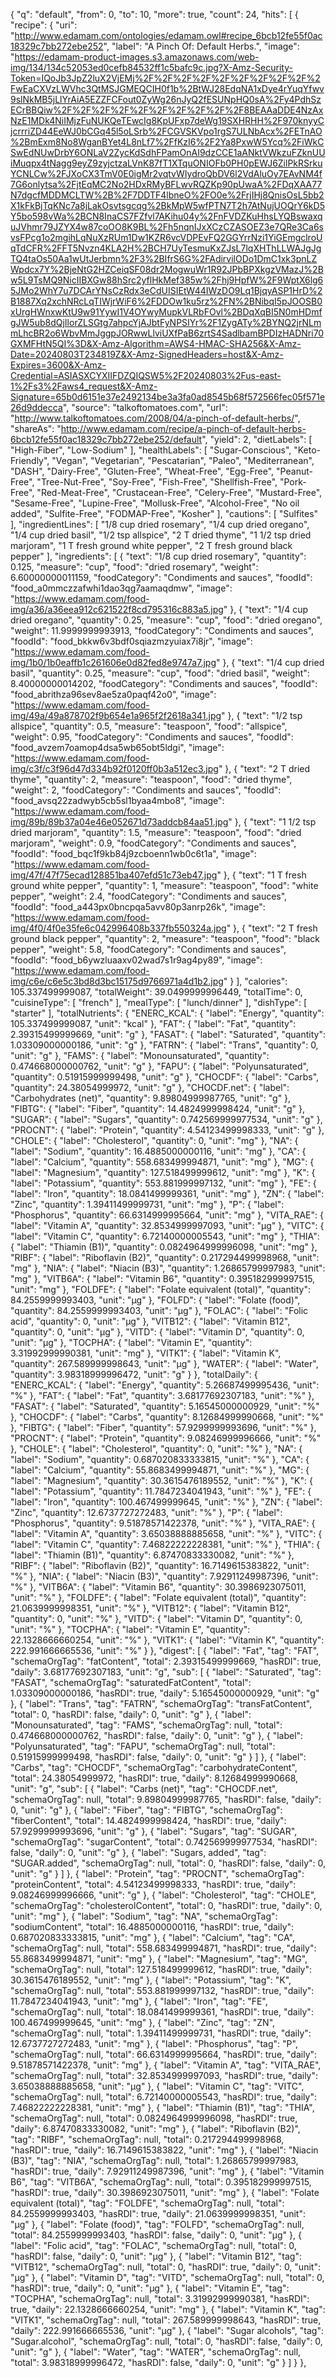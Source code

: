{
  "q": "default",
  "from": 0,
  "to": 10,
  "more": true,
  "count": 24,
  "hits": [
    {
      "recipe": {
        "uri": "http://www.edamam.com/ontologies/edamam.owl#recipe_6bcb12fe55f0ac18329c7bb272ebe252",
        "label": "A Pinch Of: Default Herbs.",
        "image": "https://edamam-product-images.s3.amazonaws.com/web-img/134/134c52053ed0cefb84532ff1c5bafc9c.jpg?X-Amz-Security-Token=IQoJb3JpZ2luX2VjEMj%2F%2F%2F%2F%2F%2F%2F%2F%2F%2FwEaCXVzLWVhc3QtMSJGMEQCIH0f1b%2BtWJ28EdqNA1xDye4rYuqYfwv9slNkMB5jLlYrAiA5EZZFCFout0ZyWg26nJyQ2fESUNpHQ0sA%2Fy4PdhSzECrBBQiw%2F%2F%2F%2F%2F%2F%2F%2F%2F%2F8BEAAaDDE4NzAxNzE1MDk4NiIMjzFuNUKQeTEwcIg8KpUFxp7deWg19SXHRHH%2F970knyyCjcrrriZD44EeWJ0bCGq45l5oLSrb%2FCGVSKVpo1rgS7ULNbAcx%2FETnAO%2BmExm8No8WganBYet4L8nLf7%2FfKzI6%2F2Ya8PxwW5Ycq%2FiWkCSwEdNUwDrbY6ONLaV2ZycKdSdhFPamOnAI9dzCCE1aANktVWkzuFZknUUiMuqpx4tNagg9eyZ9zyjctzaLVnK87fT1XTquONIOFb0PH0pEWJ6ZilPkRSrkuYCNLCw%2FJXoCX3TmV0E0igMr2vqtvWIydroQbDV6l2VdAluOy7EAvNM4f7G6onlytsa%2FjtEqMC2No2HDxRMyBFLwvRQZKp90pUwaA%2FDqXAA77N7dgcfMDDMCLTW%2B%2F7DDTF4lbneO%2FO0e%2FrjIHj8QnisOsL5bb2X1kFkBjTqKNc7a8jLakOsvtsgcqg%2BkMpW5wfPTN7T2h7AtNujUOQrY6kD5Y5bo598vWa%2BCN8InaCS7FZfvl7AKihu04y%2FnFVDZKuHhsLYQBswaxquJVhmr79JZYX4w87coOO8K9BL%2Fh5nqnIJxXCzCZASOEZ3e7QRe3Ca6svsFPcg1o2mgihLqNuXzRUm1Dw1KZR6vcVDPEvFQ2GGYrrNzi1YiGEmgclroUqTdCFR%2FFT5Nvzn4KLA2H%2BCH7UyTesmuKxZJsL7lqXHThLLWAJgJgTQ4taOs50Aa1wUtJerbmn%2F3%2BIfrS6G%2FAdirvilODo1DmC1xk3pnLZWpdcx7Y%2BjeNtG2HZCeiqSF08dr2MogwuWr1R92JPbBPXkgzVMazJ%2Bw5L9TsMQ9NicIIBXGw88hSrc2yflHkMef385w%2Fhj9HpfW%2F9WptX6lg65JMo2WhY7u7DCArYNsCzRdx3eCdUISIEtW44IWzDO9Lq1BjqyASP1HrD%2B1887Xq2xchNRcLqTIWjrWiF6%2FDDOw1ku5rz%2FN%2BNibqI5pJOOSB0xUrgHWnxwKtU9w91YywI1V4OYwyMupkVLRbFOvl%2BDqXqBI5N0mHDmfgJW5ub8dQjIlorZLSGtg7ahpcYjAJbtFyNPSIYr%2F1ZygATy%2BYNQ2jrNLmmLhcBR2o6WbvMmJggpJORwwLlviUXfPaB6zrtS4SadlbamBPDIzHADNri70GXMFHtN5QI%3D&X-Amz-Algorithm=AWS4-HMAC-SHA256&X-Amz-Date=20240803T234819Z&X-Amz-SignedHeaders=host&X-Amz-Expires=3600&X-Amz-Credential=ASIASXCYXIIFDZQIQSW5%2F20240803%2Fus-east-1%2Fs3%2Faws4_request&X-Amz-Signature=65b0d6151e37e2492134be3a3fa0ad8545b68f572566fec05f571e26d9ddecca",
        "source": "talkoftomatoes.com",
        "url": "http://www.talkoftomatoes.com/2008/04/a-pinch-of-default-herbs/",
        "shareAs": "http://www.edamam.com/recipe/a-pinch-of-default-herbs-6bcb12fe55f0ac18329c7bb272ebe252/default",
        "yield": 2,
        "dietLabels": [
          "High-Fiber",
          "Low-Sodium"
        ],
        "healthLabels": [
          "Sugar-Conscious",
          "Keto-Friendly",
          "Vegan",
          "Vegetarian",
          "Pescatarian",
          "Paleo",
          "Mediterranean",
          "DASH",
          "Dairy-Free",
          "Gluten-Free",
          "Wheat-Free",
          "Egg-Free",
          "Peanut-Free",
          "Tree-Nut-Free",
          "Soy-Free",
          "Fish-Free",
          "Shellfish-Free",
          "Pork-Free",
          "Red-Meat-Free",
          "Crustacean-Free",
          "Celery-Free",
          "Mustard-Free",
          "Sesame-Free",
          "Lupine-Free",
          "Mollusk-Free",
          "Alcohol-Free",
          "No oil added",
          "Sulfite-Free",
          "FODMAP-Free",
          "Kosher"
        ],
        "cautions": [
          "Sulfites"
        ],
        "ingredientLines": [
          "1/8 cup dried rosemary",
          "1/4 cup dried oregano",
          "1/4 cup dried basil",
          "1/2 tsp allspice",
          "2 T dried thyme",
          "1 1/2 tsp dried marjoram",
          "1 T fresh ground white pepper",
          "2 T fresh ground black pepper"
        ],
        "ingredients": [
          {
            "text": "1/8 cup dried rosemary",
            "quantity": 0.125,
            "measure": "cup",
            "food": "dried rosemary",
            "weight": 6.60000000011159,
            "foodCategory": "Condiments and sauces",
            "foodId": "food_a0mmczzafwhi1dao3qg7aamaqdmw",
            "image": "https://www.edamam.com/food-img/a36/a36eea912c621522f8cd795316c883a5.jpg"
          },
          {
            "text": "1/4 cup dried oregano",
            "quantity": 0.25,
            "measure": "cup",
            "food": "dried oregano",
            "weight": 11.9999999993913,
            "foodCategory": "Condiments and sauces",
            "foodId": "food_bkkw6v3bdf0sqiazmzyuiax7i8jr",
            "image": "https://www.edamam.com/food-img/1b0/1b0eaffb1c261606e0d82fed8e9747a7.jpg"
          },
          {
            "text": "1/4 cup dried basil",
            "quantity": 0.25,
            "measure": "cup",
            "food": "dried basil",
            "weight": 8.40000000014202,
            "foodCategory": "Condiments and sauces",
            "foodId": "food_abrithza96sev8ae5za0paqf42o0",
            "image": "https://www.edamam.com/food-img/49a/49a878702f9b654e1a965f2f2618a341.jpg"
          },
          {
            "text": "1/2 tsp allspice",
            "quantity": 0.5,
            "measure": "teaspoon",
            "food": "allspice",
            "weight": 0.95,
            "foodCategory": "Condiments and sauces",
            "foodId": "food_avzem7oamop4dsa5wb65obt5ldgi",
            "image": "https://www.edamam.com/food-img/c3f/c3f96d47d334b92f0120ff0b3a512ec3.jpg"
          },
          {
            "text": "2 T dried thyme",
            "quantity": 2,
            "measure": "teaspoon",
            "food": "dried thyme",
            "weight": 2,
            "foodCategory": "Condiments and sauces",
            "foodId": "food_avsq22zadwyb5cb5sl1byaa4mbo8",
            "image": "https://www.edamam.com/food-img/89b/89b37a04e46e052671d73addcb84aa51.jpg"
          },
          {
            "text": "1 1/2 tsp dried marjoram",
            "quantity": 1.5,
            "measure": "teaspoon",
            "food": "dried marjoram",
            "weight": 0.9,
            "foodCategory": "Condiments and sauces",
            "foodId": "food_bqc1f9kb84j9zcboenn1wb0c6t1a",
            "image": "https://www.edamam.com/food-img/47f/47f75ecad128851ba407efd51c73eb47.jpg"
          },
          {
            "text": "1 T fresh ground white pepper",
            "quantity": 1,
            "measure": "teaspoon",
            "food": "white pepper",
            "weight": 2.4,
            "foodCategory": "Condiments and sauces",
            "foodId": "food_a443px0bncpqa5avv80p3anrp26k",
            "image": "https://www.edamam.com/food-img/4f0/4f0e35fe6c042996408b337fb550324a.jpg"
          },
          {
            "text": "2 T fresh ground black pepper",
            "quantity": 2,
            "measure": "teaspoon",
            "food": "black pepper",
            "weight": 5.8,
            "foodCategory": "Condiments and sauces",
            "foodId": "food_b6ywzluaaxv02wad7s1r9ag4py89",
            "image": "https://www.edamam.com/food-img/c6e/c6e5c3bd8d3bc15175d9766971a4d1b2.jpg"
          }
        ],
        "calories": 105.337499999087,
        "totalWeight": 39.0499999996449,
        "totalTime": 0,
        "cuisineType": [
          "french"
        ],
        "mealType": [
          "lunch/dinner"
        ],
        "dishType": [
          "starter"
        ],
        "totalNutrients": {
          "ENERC_KCAL": {
            "label": "Energy",
            "quantity": 105.337499999087,
            "unit": "kcal"
          },
          "FAT": {
            "label": "Fat",
            "quantity": 2.39315499999669,
            "unit": "g"
          },
          "FASAT": {
            "label": "Saturated",
            "quantity": 1.03309000000186,
            "unit": "g"
          },
          "FATRN": {
            "label": "Trans",
            "quantity": 0,
            "unit": "g"
          },
          "FAMS": {
            "label": "Monounsaturated",
            "quantity": 0.474668000000762,
            "unit": "g"
          },
          "FAPU": {
            "label": "Polyunsaturated",
            "quantity": 0.51915999999498,
            "unit": "g"
          },
          "CHOCDF": {
            "label": "Carbs",
            "quantity": 24.38054999972,
            "unit": "g"
          },
          "CHOCDF.net": {
            "label": "Carbohydrates (net)",
            "quantity": 9.89804999987765,
            "unit": "g"
          },
          "FIBTG": {
            "label": "Fiber",
            "quantity": 14.4824999998424,
            "unit": "g"
          },
          "SUGAR": {
            "label": "Sugars",
            "quantity": 0.742569999977534,
            "unit": "g"
          },
          "PROCNT": {
            "label": "Protein",
            "quantity": 4.54123499998333,
            "unit": "g"
          },
          "CHOLE": {
            "label": "Cholesterol",
            "quantity": 0,
            "unit": "mg"
          },
          "NA": {
            "label": "Sodium",
            "quantity": 16.4885000000116,
            "unit": "mg"
          },
          "CA": {
            "label": "Calcium",
            "quantity": 558.683499994871,
            "unit": "mg"
          },
          "MG": {
            "label": "Magnesium",
            "quantity": 127.518499999612,
            "unit": "mg"
          },
          "K": {
            "label": "Potassium",
            "quantity": 553.881999997132,
            "unit": "mg"
          },
          "FE": {
            "label": "Iron",
            "quantity": 18.0841499999361,
            "unit": "mg"
          },
          "ZN": {
            "label": "Zinc",
            "quantity": 1.39411499999731,
            "unit": "mg"
          },
          "P": {
            "label": "Phosphorus",
            "quantity": 66.6314999995664,
            "unit": "mg"
          },
          "VITA_RAE": {
            "label": "Vitamin A",
            "quantity": 32.8534999997093,
            "unit": "µg"
          },
          "VITC": {
            "label": "Vitamin C",
            "quantity": 6.72140000005543,
            "unit": "mg"
          },
          "THIA": {
            "label": "Thiamin (B1)",
            "quantity": 0.0824964999996098,
            "unit": "mg"
          },
          "RIBF": {
            "label": "Riboflavin (B2)",
            "quantity": 0.217294499998968,
            "unit": "mg"
          },
          "NIA": {
            "label": "Niacin (B3)",
            "quantity": 1.26865799997983,
            "unit": "mg"
          },
          "VITB6A": {
            "label": "Vitamin B6",
            "quantity": 0.395182999997515,
            "unit": "mg"
          },
          "FOLDFE": {
            "label": "Folate equivalent (total)",
            "quantity": 84.2559999993403,
            "unit": "µg"
          },
          "FOLFD": {
            "label": "Folate (food)",
            "quantity": 84.2559999993403,
            "unit": "µg"
          },
          "FOLAC": {
            "label": "Folic acid",
            "quantity": 0,
            "unit": "µg"
          },
          "VITB12": {
            "label": "Vitamin B12",
            "quantity": 0,
            "unit": "µg"
          },
          "VITD": {
            "label": "Vitamin D",
            "quantity": 0,
            "unit": "µg"
          },
          "TOCPHA": {
            "label": "Vitamin E",
            "quantity": 3.31992999990381,
            "unit": "mg"
          },
          "VITK1": {
            "label": "Vitamin K",
            "quantity": 267.589999998643,
            "unit": "µg"
          },
          "WATER": {
            "label": "Water",
            "quantity": 3.98318999996472,
            "unit": "g"
          }
        },
        "totalDaily": {
          "ENERC_KCAL": {
            "label": "Energy",
            "quantity": 5.26687499995436,
            "unit": "%"
          },
          "FAT": {
            "label": "Fat",
            "quantity": 3.68177692307183,
            "unit": "%"
          },
          "FASAT": {
            "label": "Saturated",
            "quantity": 5.16545000000929,
            "unit": "%"
          },
          "CHOCDF": {
            "label": "Carbs",
            "quantity": 8.12684999990668,
            "unit": "%"
          },
          "FIBTG": {
            "label": "Fiber",
            "quantity": 57.9299999993696,
            "unit": "%"
          },
          "PROCNT": {
            "label": "Protein",
            "quantity": 9.08246999996666,
            "unit": "%"
          },
          "CHOLE": {
            "label": "Cholesterol",
            "quantity": 0,
            "unit": "%"
          },
          "NA": {
            "label": "Sodium",
            "quantity": 0.687020833333815,
            "unit": "%"
          },
          "CA": {
            "label": "Calcium",
            "quantity": 55.8683499994871,
            "unit": "%"
          },
          "MG": {
            "label": "Magnesium",
            "quantity": 30.3615476189552,
            "unit": "%"
          },
          "K": {
            "label": "Potassium",
            "quantity": 11.7847234041943,
            "unit": "%"
          },
          "FE": {
            "label": "Iron",
            "quantity": 100.467499999645,
            "unit": "%"
          },
          "ZN": {
            "label": "Zinc",
            "quantity": 12.6737727272483,
            "unit": "%"
          },
          "P": {
            "label": "Phosphorus",
            "quantity": 9.51878571422378,
            "unit": "%"
          },
          "VITA_RAE": {
            "label": "Vitamin A",
            "quantity": 3.65038888885658,
            "unit": "%"
          },
          "VITC": {
            "label": "Vitamin C",
            "quantity": 7.46822222228381,
            "unit": "%"
          },
          "THIA": {
            "label": "Thiamin (B1)",
            "quantity": 6.87470833330082,
            "unit": "%"
          },
          "RIBF": {
            "label": "Riboflavin (B2)",
            "quantity": 16.7149615383822,
            "unit": "%"
          },
          "NIA": {
            "label": "Niacin (B3)",
            "quantity": 7.92911249987396,
            "unit": "%"
          },
          "VITB6A": {
            "label": "Vitamin B6",
            "quantity": 30.3986923075011,
            "unit": "%"
          },
          "FOLDFE": {
            "label": "Folate equivalent (total)",
            "quantity": 21.0639999998351,
            "unit": "%"
          },
          "VITB12": {
            "label": "Vitamin B12",
            "quantity": 0,
            "unit": "%"
          },
          "VITD": {
            "label": "Vitamin D",
            "quantity": 0,
            "unit": "%"
          },
          "TOCPHA": {
            "label": "Vitamin E",
            "quantity": 22.1328666660254,
            "unit": "%"
          },
          "VITK1": {
            "label": "Vitamin K",
            "quantity": 222.991666665536,
            "unit": "%"
          }
        },
        "digest": [
          {
            "label": "Fat",
            "tag": "FAT",
            "schemaOrgTag": "fatContent",
            "total": 2.39315499999669,
            "hasRDI": true,
            "daily": 3.68177692307183,
            "unit": "g",
            "sub": [
              {
                "label": "Saturated",
                "tag": "FASAT",
                "schemaOrgTag": "saturatedFatContent",
                "total": 1.03309000000186,
                "hasRDI": true,
                "daily": 5.16545000000929,
                "unit": "g"
              },
              {
                "label": "Trans",
                "tag": "FATRN",
                "schemaOrgTag": "transFatContent",
                "total": 0,
                "hasRDI": false,
                "daily": 0,
                "unit": "g"
              },
              {
                "label": "Monounsaturated",
                "tag": "FAMS",
                "schemaOrgTag": null,
                "total": 0.474668000000762,
                "hasRDI": false,
                "daily": 0,
                "unit": "g"
              },
              {
                "label": "Polyunsaturated",
                "tag": "FAPU",
                "schemaOrgTag": null,
                "total": 0.51915999999498,
                "hasRDI": false,
                "daily": 0,
                "unit": "g"
              }
            ]
          },
          {
            "label": "Carbs",
            "tag": "CHOCDF",
            "schemaOrgTag": "carbohydrateContent",
            "total": 24.38054999972,
            "hasRDI": true,
            "daily": 8.12684999990668,
            "unit": "g",
            "sub": [
              {
                "label": "Carbs (net)",
                "tag": "CHOCDF.net",
                "schemaOrgTag": null,
                "total": 9.89804999987765,
                "hasRDI": false,
                "daily": 0,
                "unit": "g"
              },
              {
                "label": "Fiber",
                "tag": "FIBTG",
                "schemaOrgTag": "fiberContent",
                "total": 14.4824999998424,
                "hasRDI": true,
                "daily": 57.9299999993696,
                "unit": "g"
              },
              {
                "label": "Sugars",
                "tag": "SUGAR",
                "schemaOrgTag": "sugarContent",
                "total": 0.742569999977534,
                "hasRDI": false,
                "daily": 0,
                "unit": "g"
              },
              {
                "label": "Sugars, added",
                "tag": "SUGAR.added",
                "schemaOrgTag": null,
                "total": 0,
                "hasRDI": false,
                "daily": 0,
                "unit": "g"
              }
            ]
          },
          {
            "label": "Protein",
            "tag": "PROCNT",
            "schemaOrgTag": "proteinContent",
            "total": 4.54123499998333,
            "hasRDI": true,
            "daily": 9.08246999996666,
            "unit": "g"
          },
          {
            "label": "Cholesterol",
            "tag": "CHOLE",
            "schemaOrgTag": "cholesterolContent",
            "total": 0,
            "hasRDI": true,
            "daily": 0,
            "unit": "mg"
          },
          {
            "label": "Sodium",
            "tag": "NA",
            "schemaOrgTag": "sodiumContent",
            "total": 16.4885000000116,
            "hasRDI": true,
            "daily": 0.687020833333815,
            "unit": "mg"
          },
          {
            "label": "Calcium",
            "tag": "CA",
            "schemaOrgTag": null,
            "total": 558.683499994871,
            "hasRDI": true,
            "daily": 55.8683499994871,
            "unit": "mg"
          },
          {
            "label": "Magnesium",
            "tag": "MG",
            "schemaOrgTag": null,
            "total": 127.518499999612,
            "hasRDI": true,
            "daily": 30.3615476189552,
            "unit": "mg"
          },
          {
            "label": "Potassium",
            "tag": "K",
            "schemaOrgTag": null,
            "total": 553.881999997132,
            "hasRDI": true,
            "daily": 11.7847234041943,
            "unit": "mg"
          },
          {
            "label": "Iron",
            "tag": "FE",
            "schemaOrgTag": null,
            "total": 18.0841499999361,
            "hasRDI": true,
            "daily": 100.467499999645,
            "unit": "mg"
          },
          {
            "label": "Zinc",
            "tag": "ZN",
            "schemaOrgTag": null,
            "total": 1.39411499999731,
            "hasRDI": true,
            "daily": 12.6737727272483,
            "unit": "mg"
          },
          {
            "label": "Phosphorus",
            "tag": "P",
            "schemaOrgTag": null,
            "total": 66.6314999995664,
            "hasRDI": true,
            "daily": 9.51878571422378,
            "unit": "mg"
          },
          {
            "label": "Vitamin A",
            "tag": "VITA_RAE",
            "schemaOrgTag": null,
            "total": 32.8534999997093,
            "hasRDI": true,
            "daily": 3.65038888885658,
            "unit": "µg"
          },
          {
            "label": "Vitamin C",
            "tag": "VITC",
            "schemaOrgTag": null,
            "total": 6.72140000005543,
            "hasRDI": true,
            "daily": 7.46822222228381,
            "unit": "mg"
          },
          {
            "label": "Thiamin (B1)",
            "tag": "THIA",
            "schemaOrgTag": null,
            "total": 0.0824964999996098,
            "hasRDI": true,
            "daily": 6.87470833330082,
            "unit": "mg"
          },
          {
            "label": "Riboflavin (B2)",
            "tag": "RIBF",
            "schemaOrgTag": null,
            "total": 0.217294499998968,
            "hasRDI": true,
            "daily": 16.7149615383822,
            "unit": "mg"
          },
          {
            "label": "Niacin (B3)",
            "tag": "NIA",
            "schemaOrgTag": null,
            "total": 1.26865799997983,
            "hasRDI": true,
            "daily": 7.92911249987396,
            "unit": "mg"
          },
          {
            "label": "Vitamin B6",
            "tag": "VITB6A",
            "schemaOrgTag": null,
            "total": 0.395182999997515,
            "hasRDI": true,
            "daily": 30.3986923075011,
            "unit": "mg"
          },
          {
            "label": "Folate equivalent (total)",
            "tag": "FOLDFE",
            "schemaOrgTag": null,
            "total": 84.2559999993403,
            "hasRDI": true,
            "daily": 21.0639999998351,
            "unit": "µg"
          },
          {
            "label": "Folate (food)",
            "tag": "FOLFD",
            "schemaOrgTag": null,
            "total": 84.2559999993403,
            "hasRDI": false,
            "daily": 0,
            "unit": "µg"
          },
          {
            "label": "Folic acid",
            "tag": "FOLAC",
            "schemaOrgTag": null,
            "total": 0,
            "hasRDI": false,
            "daily": 0,
            "unit": "µg"
          },
          {
            "label": "Vitamin B12",
            "tag": "VITB12",
            "schemaOrgTag": null,
            "total": 0,
            "hasRDI": true,
            "daily": 0,
            "unit": "µg"
          },
          {
            "label": "Vitamin D",
            "tag": "VITD",
            "schemaOrgTag": null,
            "total": 0,
            "hasRDI": true,
            "daily": 0,
            "unit": "µg"
          },
          {
            "label": "Vitamin E",
            "tag": "TOCPHA",
            "schemaOrgTag": null,
            "total": 3.31992999990381,
            "hasRDI": true,
            "daily": 22.1328666660254,
            "unit": "mg"
          },
          {
            "label": "Vitamin K",
            "tag": "VITK1",
            "schemaOrgTag": null,
            "total": 267.589999998643,
            "hasRDI": true,
            "daily": 222.991666665536,
            "unit": "µg"
          },
          {
            "label": "Sugar alcohols",
            "tag": "Sugar.alcohol",
            "schemaOrgTag": null,
            "total": 0,
            "hasRDI": false,
            "daily": 0,
            "unit": "g"
          },
          {
            "label": "Water",
            "tag": "WATER",
            "schemaOrgTag": null,
            "total": 3.98318999996472,
            "hasRDI": false,
            "daily": 0,
            "unit": "g"
          }
        ]
      }
    },
